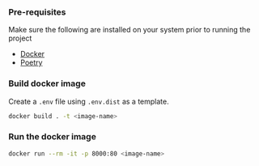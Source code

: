 ### Pre-requisites
Make sure the following are installed on your system prior to running the project
* [Docker](https://docs.docker.com/engine/install/)
* [Poetry](https://python-poetry.org/docs/#installing-with-the-official-installer)

### Build docker image
Create a `.env` file using `.env.dist` as a template.


```bash
docker build . -t <image-name>
```

### Run the docker image
```bash
docker run --rm -it -p 8000:80 <image-name>
```
